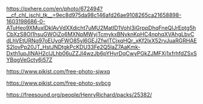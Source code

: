 https://pxhere.com/en/photo/672494?__cf_chl_jschl_tk__=9ec8d975da98c146afd26ae9108265ca21658898-1603198686-0-ATuHeo9XMuxlDklAvVdXXdicht7uMU2MatID1Vohl3iGrppDhqFneQlJrEptg5hCbXzS8OI1hsuGWOjZo6MXNpMWyjTcmykxBNyknKpHC4nphqXVAhgLbvCdLhVEtURNq97oEUyqFWO85yl6GEJZfwITCjxqHQr_xKf2lxX52rvJuaRGRHAES2IovPp20JT_HstJNDtgkPcKDU33Fe2Q5laZ7AaKmk-Dxth1upJlNAH2clJLhb06uZZJl4wzJb6pYHyrDqCwyPGkZJMFXj1xfrhfdZSxSYBqgVeGcty6j57Z

https://www.pikist.com/free-photo-sjwxq

https://www.pikist.com/free-photo-svbcg

https://freesound.org/people/HenryRichard/packs/25382/

